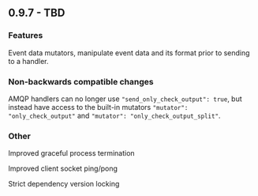 ## 0.9.7 - TBD

### Features

Event data mutators, manipulate event data and its format prior to
sending to a handler.

### Non-backwards compatible changes

AMQP handlers can no longer use `"send_only_check_output": true`, but
instead have access to the built-in mutators `"mutator": "only_check_output"` and
`"mutator": "only_check_output_split"`.

### Other

Improved graceful process termination

Improved client socket ping/pong

Strict dependency version locking
